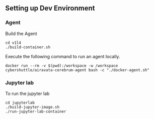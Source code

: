 ## Setting up Dev Environment

### Agent
Build the Agent
```shell
cd v1l4
./build-container.sh
```

Execute the following command to run an agent locally.
```shell
docker run --rm -v $(pwd):/workspace -w /workspace cybershuttle/airavata-cerebrum-agent bash -c "./docker-agent.sh"
```

### Jupyter lab
To run the jupyter lab

```shell
cd jupyterlab
./build-jupyter-image.sh
./run-jupyter-lab-container
```


